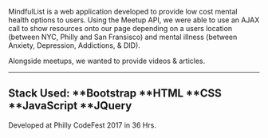 MindfulList is a web application developed to provide low cost mental health options to users.
Using the Meetup API, we were able to use an AJAX call to show resources onto our page depending on 
a users location (between NYC, Philly and San Fransisco) 
and mental illness (between Anxiety, Depression, Addictions, & DID).

Alongside meetups, we wanted to provide videos & articles. 

---
Stack Used:
  **Bootstrap
  **HTML
  **CSS
  **JavaScript
  **JQuery
---
Developed at Philly CodeFest 2017 in 36 Hrs.
